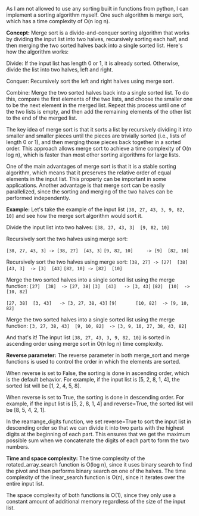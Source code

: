 As I am not allowed to use any sorting built in functions from python, I can implement a sorting algorithm myself. One such algorithm is merge sort, which has a time complexity of O(n log n).


**Concept:**
Merge sort is a divide-and-conquer sorting algorithm that works by dividing the input list into two halves, recursively sorting each half, and then merging the two sorted halves back into a single sorted list. Here's how the algorithm works:

Divide: If the input list has length 0 or 1, it is already sorted. Otherwise, divide the list into two halves, left and right.

Conquer: Recursively sort the left and right halves using merge sort.

Combine: Merge the two sorted halves back into a single sorted list. To do this, compare the first elements of the two lists, and choose the smaller one to be the next element in the merged list. Repeat this process until one of the two lists is empty, and then add the remaining elements of the other list to the end of the merged list.

The key idea of merge sort is that it sorts a list by recursively dividing it into smaller and smaller pieces until the pieces are trivially sorted (i.e., lists of length 0 or 1), and then merging those pieces back together in a sorted order. This approach allows merge sort to achieve a time complexity of O(n log n), which is faster than most other sorting algorithms for large lists.

One of the main advantages of merge sort is that it is a stable sorting algorithm, which means that it preserves the relative order of equal elements in the input list. This property can be important in some applications. Another advantage is that merge sort can be easily parallelized, since the sorting and merging of the two halves can be performed independently.

**Example:**
Let's take the example of the input list ```[38, 27, 43, 3, 9, 82, 10]``` and see how the merge sort algorithm would sort it.

Divide the input list into two halves:
```[38, 27, 43, 3]  [9, 82, 10]```

Recursively sort the two halves using merge sort:

```[38, 27, 43, 3] -> [38, 27]  [43, 3]```
```[9, 82, 10]     -> [9]  [82, 10]```

Recursively sort the two halves using merge sort:
```[38, 27] -> [27]  [38]```
```[43, 3]  -> [3]  [43]```
```[82, 10] -> [82]  [10]```

Merge the two sorted halves into a single sorted list using the merge function:
```[27]  [38]  -> [27, 38]```
```[3]  [43]   -> [3, 43]```
```[82]  [10]  -> [10, 82]```

```[27, 38]  [3, 43]   -> [3, 27, 38, 43]```
```[9]       [10, 82]  -> [9, 10, 82]```

Merge the two sorted halves into a single sorted list using the merge function:
```[3, 27, 38, 43]  [9, 10, 82]  -> [3, 9, 10, 27, 38, 43, 82]```

And that's it! The input list ```[38, 27, 43, 3, 9, 82, 10]``` is sorted in ascending order using merge sort in O(n log n) time complexity.

**Reverse parameter:**
The reverse parameter in both merge_sort and merge functions is used to control the order in which the elements are sorted.

When reverse is set to False, the sorting is done in ascending order, which is the default behavior. For example, if the input list is [5, 2, 8, 1, 4], the sorted list will be [1, 2, 4, 5, 8].

When reverse is set to True, the sorting is done in descending order. For example, if the input list is [5, 2, 8, 1, 4] and reverse=True, the sorted list will be [8, 5, 4, 2, 1].

In the rearrange_digits function, we set reverse=True to sort the input list in descending order so that we can divide it into two parts with the highest digits at the beginning of each part. This ensures that we get the maximum possible sum when we concatenate the digits of each part to form the two numbers.


**Time and space complexity:**
The time complexity of the rotated_array_search function is O(log n), since it uses binary search to find the pivot and then performs binary search on one of the halves. The time complexity of the linear_search function is O(n), since it iterates over the entire input list.

The space complexity of both functions is O(1), since they only use a constant amount of additional memory regardless of the size of the input list.


